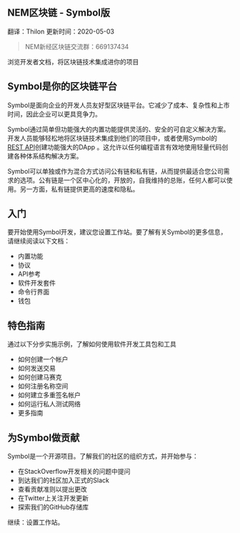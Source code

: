 ## NEM区块链 - Symbol版

翻译：Thilon 更新时间：2020-05-03

> NEM新经区块链交流群：669137434

浏览开发者文档，将区块链技术集成进你的项目

<h2>Symbol是你的区块链平台</h2>

Symbol是面向企业的开发人员友好型区块链平台。它减少了成本、复杂性和上市时间，因此企业可以更具竞争力。

Symbol通过简单但功能强大的内置功能提供灵活的、安全的可自定义解决方案。开发人员能够轻松地将区块链技术集成到他们的项目中，或者使用Symbol的[REST API](https://nemtech.github.io/api.html)创建功能强大的DApp 。这允许以任何编程语言有效地使用轻量代码创建各种体系结构解决方案。

Symbol可以单独或作为混合方式访问公有链和私有链，从而提供最适合您公司需求的选项。公有链是一个区中心化的，开放的，自我维持的总账，任何人都可以使用。另一方面，私有链提供更高的速度和隐私。

<h2>入门</h2>

要开始使用Symbol开发，建议您设置工作站。要了解有关Symbol的更多信息，请继续阅读以下文档：

* 内置功能
* 协议
* API参考
* 软件开发套件
* 命令行界面
* 钱包

<h2>特色指南</h2>

通过以下分步实施示例，了解如何使用软件开发工具包和工具

* 如何创建一个帐户
* 如何发送交易
* 如何创建马赛克
* 如何注册名称空间
* 如何建立多重签名帐户
* 如何运行私人测试网络
* 更多指南

<h2>为Symbol做贡献</h2>

Symbol是一个开源项目。了解我们的社区的组织方式，并开始参与：

* 在StackOverflow开发相关的问题中提问
* 到达我们的社区加入正式的Slack
* 查看贡献准则以提出更改
* 在Twitter上关注开发更新
* 探索我们的GitHub存储库

继续：设置工作站。
